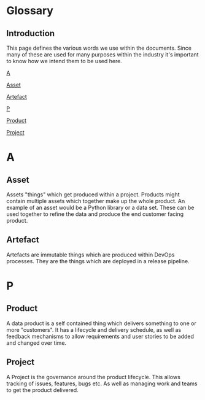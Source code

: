 # Glossary

## Introduction

This page defines the various words we use within the documents. Since many of these are used for many purposes within the industry it's important to know how we intend them to be used here.


[A](#a)

[Asset](#asset)

[Artefact](#artifact)

[P](#p)

[Product](#product)

[Project](#project)

# A

## Asset

Assets "things" which get produced within a project. Products might contain multiple assets which together make up the whole product. An example of an asset would be a Python library or a data set. These can be used together to refine the data and produce the end customer facing product.

## Artefact

Artefacts are immutable things which are produced within DevOps processes. They are the things which are deployed in a release pipeline.

# P

## Product

A data product is a self contained thing which delivers something to one or more "customers". It has a lifecycle and delivery schedule, as well as feedback mechanisms to allow requirements and user stories to be added and changed over time.

## Project

A Project is the governance around the product lifecycle. This allows tracking of issues, features, bugs etc. As well as managing work and teams to get the product delivered.